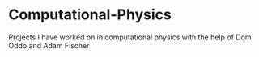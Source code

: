 # Computational-Physics
Projects I have worked on in computational physics with the help of Dom Oddo and Adam Fischer
